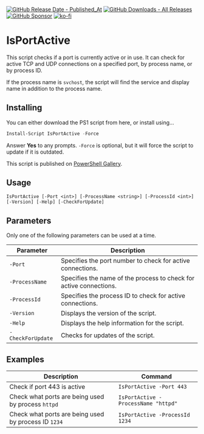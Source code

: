 [![GitHub Release Date - Published_At](https://img.shields.io/github/release-date/asheroto/IsPortActive)](https://github.com/asheroto/IsPortActive/releases)
[![GitHub Downloads - All Releases](https://img.shields.io/github/downloads/asheroto/IsPortActive/total)](https://github.com/asheroto/IsPortActive/releases)
[![GitHub Sponsor](https://img.shields.io/github/sponsors/asheroto?label=Sponsor&logo=GitHub)](https://github.com/sponsors/asheroto)
[![ko-fi](https://ko-fi.com/img/githubbutton_sm.svg)](https://ko-fi.com/asheroto)

# IsPortActive

This script checks if a port is currently active or in use. It can check for active TCP and UDP connections on a specified port, by process name, or by process ID.

If the process name is `svchost`, the script will find the service and display name in addition to the process name.

## Installing

You can either download the PS1 script from here, or install using...

```powershell
Install-Script IsPortActive -Force
```

Answer **Yes** to any prompts. `-Force` is optional, but it will force the script to update if it is outdated.

This script is published on [PowerShell Gallery](https://www.powershellgallery.com/packages/IsPortActive).

## Usage

```plaintext
IsPortActive [-Port <int>] [-ProcessName <string>] [-ProcessId <int>] [-Version] [-Help] [-CheckForUpdate]
```

## Parameters

Only one of the following parameters can be used at a time.

| Parameter | Description |
| --- | --- |
| `-Port` | Specifies the port number to check for active connections. |
| `-ProcessName` | Specifies the name of the process to check for active connections. |
| `-ProcessId` | Specifies the process ID to check for active connections. |
| `-Version` | Displays the version of the script. |
| `-Help` | Displays the help information for the script. |
| `-CheckForUpdate` | Checks for updates of the script. |

## Examples

| Description | Command |
| --- | --- |
| Check if port 443 is active | `IsPortActive -Port 443` |
| Check what ports are being used by process `httpd` | `IsPortActive -ProcessName "httpd"` |
| Check what ports are being used by process ID `1234` | `IsPortActive -ProcessId 1234` |